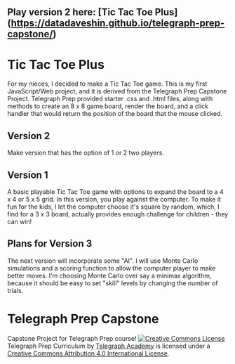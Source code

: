 ## Play version 2 here: [Tic Tac Toe Plus] (https://datadaveshin.github.io/telegraph-prep-capstone/)

# Tic Tac Toe Plus
For my nieces, I decided to make a Tic Tac Toe game. This is my first JavaScript/Web project, and it is derived from the Telegraph Prep Capstone Project.
Telegraph Prep provided starter .css and .html files, along with methods to create an 8 x 8 game board, render the board, and a click handler that would return the position of the board that the mouse clicked.

## Version 2
Make version that has the option of 1 or 2 two players.

## Version 1
A basic playable Tic Tac Toe game with options to expand the board to a 4 x 4 or 5 x 5 grid.
In this version, you play against the computer. 
To make it fun for the kids, I let the computer choose it's square by random, which, I find for a 3 x 3 board, actually provides enough challenge for children - they can win!

## Plans for Version 3
The next version will incorporate some "AI". I will use Monte Carlo simulations and a scoring function to allow the computer player to make better moves. I'm choosing Monte Carlo over say a minimax algorithm, because it should be easy to set "skill" levels by changing the number of trials.

# Telegraph Prep Capstone
Capstone Project for Telegraph Prep course!
[<img alt="Creative Commons License" style="border-width:0" src="https://i.creativecommons.org/l/by/4.0/88x31.png" />](http://creativecommons.org/licenses/by/4.0/)<span xmlns:dct="http://purl.org/dc/terms/" property="dct:title">
Telegraph Prep Curriculum by [Telegraph Academy](http://www.telegraphacademy.com/prep/) is licensed under a [Creative Commons Attribution 4.0 International License](http://creativecommons.org/licenses/by/4.0/).